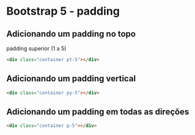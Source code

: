 # Bootstrap 5 - padding

## Adicionando um padding no topo

padding superior (1 a 5)  

~~~html
<div class="container pt-5"></div>
~~~

## Adicionando um padding vertical

~~~html
<div class="container py-5"></div>
~~~

## Adicionando um padding em todas as direções


~~~html
<div class="container p-5"></div>
~~~
